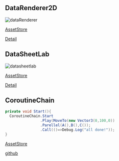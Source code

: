 ## DataRenderer2D
![dataRenderer](https://github.com/geniikw/drawLine/raw/master/logoExample.gif)

[AssetStore](https://assetstore.unity.com/packages/tools/modeling/data-renderer-2d-102377)

[Detail](https://github.com/geniikw/SplineMeshDrawer-PatchNote)

## DataSheetLab
![datasheetlab](https://d2ujflorbtfzji.cloudfront.net/key-image/183ca6a9-0e40-45f7-95d9-fa862321e5bb.jpg)

[AssetStore](https://assetstore.unity.com/packages/tools/utilities/datasheetlab-118157)

[Detail](https://github.com/geniikw/DataSheetLab-Info)


## CoroutineChain
```csharp
private void Start(){
  CoroutineChain.Start
                .Play(MoveTo(new Vector3(0,100,0))
                .Parellel(A(),B(),C());
                .Call(()=>Debug.Log("all done!"));
}
```

[AssetStore](https://assetstore.unity.com/packages/tools/input-management/coroutinechain-109785)

[github](https://github.com/geniikw/CoroutineChain)

